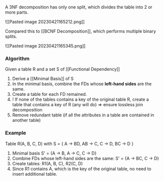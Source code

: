 
A 3NF decomposition has only one split, which divides the table into 2 or more parts.

![[Pasted image 20230421165212.png]]

Compared this to [[BCNF Decomposition]], which performs multiple binary splits.

![[Pasted image 20230421165345.png]]

### Algorithm

Given a table R and a set S of [[Functional Dependency]]

1. Derive a [[Minimal Basis]] of S
2. In the minimal basis, combine the FDs whose **left-hand sides** are the same.
3. Create a table for each FD remained.
4. ! If none of the tables contains a key of the original table R, create a table that contains a key of R (any will do) ⇒ ensure lossless join decomposition
5. Remove redundant table (if all the attributes in a table are contained in another table)

### Example 

Table R(A, B, C, D) with S = { A → BD, AB → C, C → D, BC → D } 

1. Minimal basis S' = {A → B, A → C, C → D}
2. Combine FDs whose left-hand sides are the same: S' = {A → BC, C → D}
3. Create tables: R1(A, B, C), R2(C, D)
4. Since R1 contains A, which is the key of the original table, no need to insert additional table.
